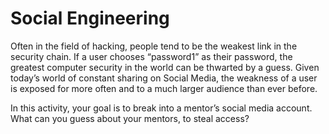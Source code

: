 # Social Engineering

Often in the field of hacking, people tend to be the weakest link in the security chain.  If a user chooses “password1” as their password, the greatest computer security in the world can be thwarted by a guess.  Given today’s world of constant sharing on Social Media, the weakness of a user is exposed for more often and to a much larger audience than ever before.

In this activity, your goal is to break into a mentor’s social media account.  What can you guess about your mentors, to steal access?

